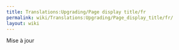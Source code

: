 ```yaml
---
title: Translations:Upgrading/Page display title/fr
permalink: wiki/Translations:Upgrading/Page_display_title/fr/
layout: wiki
---
```


Mise à jour
